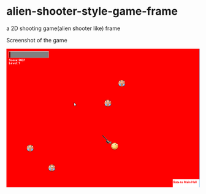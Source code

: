 # alien-shooter-style-game-frame
a 2D shooting game(alien shooter like) frame

Screenshot of the game

![alt text](./src/resource/game.png?raw=true "Game screenshot")


<!-- ![alt text](https://github.com/T1n9/updater/blob/master/resources/Screenshot1.png) -->
